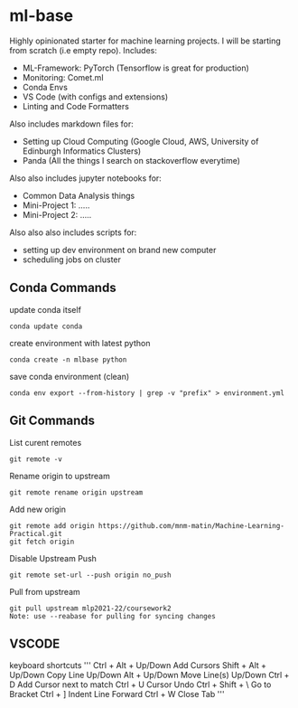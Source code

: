 # ml-base
Highly opinionated starter for machine learning projects. I will be starting from scratch (i.e empty repo).
Includes:
- ML-Framework: PyTorch (Tensorflow is great for production)
- Monitoring: Comet.ml
- Conda Envs
- VS Code (with configs and extensions)
- Linting and Code Formatters

Also includes markdown files for:
- Setting up Cloud Computing (Google Cloud, AWS, University of Edinburgh Informatics Clusters)
- Panda (All the things I search on stackoverflow everytime)

Also also includes jupyter notebooks for:
- Common Data Analysis things
- Mini-Project 1: .....
- Mini-Project 2: .....

Also also also includes scripts for:
- setting up dev environment on brand new computer
- scheduling jobs on cluster


## Conda Commands
update conda itself
```
conda update conda
```
create environment with latest python
```
conda create -n mlbase python
```
save conda environment (clean)
```
conda env export --from-history | grep -v "prefix" > environment.yml
```
## Git Commands

List curent remotes
```
git remote -v
```
Rename origin to upstream
```
git remote rename origin upstream
```
Add new origin
```
git remote add origin https://github.com/mnm-matin/Machine-Learning-Practical.git
git fetch origin
```

Disable Upstream Push
```
git remote set-url --push origin no_push
```
Pull from upstream
```
git pull upstream mlp2021-22/coursework2
Note: use --reabase for pulling for syncing changes
```
## VSCODE
keyboard shortcuts
'''
Ctrl + Alt + Up/Down    Add Cursors
Shift + Alt + Up/Down   Copy Line Up/Down
Alt + Up/Down           Move Line(s) Up/Down
Ctrl + D                Add Cursor next to match
Ctrl + U                Cursor Undo
Ctrl + Shift + \        Go to Bracket
Ctrl + ]                Indent Line Forward
Ctrl + W                Close Tab
'''
